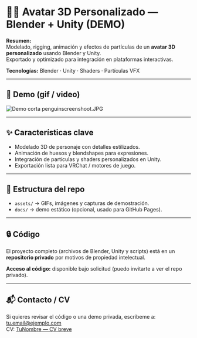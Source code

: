 # 🧑‍🎨 Avatar 3D Personalizado — Blender + Unity (DEMO)

**Resumen:**  
Modelado, rigging, animación y efectos de partículas de un **avatar 3D personalizado** usando Blender y Unity.  
Exportado y optimizado para integración en plataformas interactivas.

**Tecnologías:** Blender · Unity · Shaders · Partículas VFX

---

## 🎥 Demo (gif / video)
![Demo corta](penguingif.gif)
penguinscreenshoot.JPG


---

## ✨ Características clave
- Modelado 3D de personaje con detalles estilizados.  
- Animación de huesos y blendshapes para expresiones.  
- Integración de partículas y shaders personalizados en Unity.  
- Exportación lista para VRChat / motores de juego.  

---

## 📂 Estructura del repo
- `assets/` → GIFs, imágenes y capturas de demostración.  
- `docs/` → demo estático (opcional, usado para GitHub Pages).  

---

## 🔒 Código
El proyecto completo (archivos de Blender, Unity y scripts) está en un **repositorio privado** por motivos de propiedad intelectual.  

**Acceso al código:** disponible bajo solicitud (puedo invitarte a ver el repo privado).  

---

## 📬 Contacto / CV
Si quieres revisar el código o una demo privada, escríbeme a: tu.email@ejemplo.com  
CV: [TuNombre — CV breve]()
